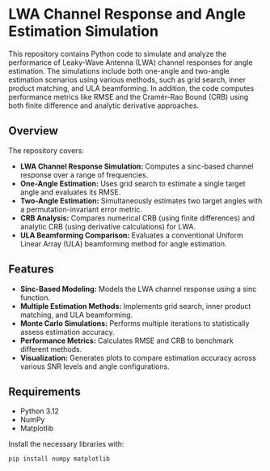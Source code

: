 # LWA Channel Response and Angle Estimation Simulation

This repository contains Python code to simulate and analyze the performance of Leaky-Wave Antenna (LWA) channel responses for angle estimation. The simulations include both one-angle and two-angle estimation scenarios using various methods, such as grid search, inner product matching, and ULA beamforming. In addition, the code computes performance metrics like RMSE and the Cramér-Rao Bound (CRB) using both finite difference and analytic derivative approaches.

## Overview

The repository covers:
- **LWA Channel Response Simulation:** Computes a sinc-based channel response over a range of frequencies.
- **One-Angle Estimation:** Uses grid search to estimate a single target angle and evaluates its RMSE.
- **Two-Angle Estimation:** Simultaneously estimates two target angles with a permutation-invariant error metric.
- **CRB Analysis:** Compares numerical CRB (using finite differences) and analytic CRB (using derivative calculations) for LWA.
- **ULA Beamforming Comparison:** Evaluates a conventional Uniform Linear Array (ULA) beamforming method for angle estimation.

## Features

- **Sinc-Based Modeling:** Models the LWA channel response using a sinc function.
- **Multiple Estimation Methods:** Implements grid search, inner product matching, and ULA beamforming.
- **Monte Carlo Simulations:** Performs multiple iterations to statistically assess estimation accuracy.
- **Performance Metrics:** Calculates RMSE and CRB to benchmark different methods.
- **Visualization:** Generates plots to compare estimation accuracy across various SNR levels and angle configurations.

## Requirements

- Python 3.12
- NumPy
- Matplotlib

Install the necessary libraries with:

```bash
pip install numpy matplotlib
